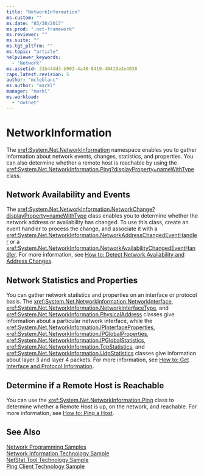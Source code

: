 ```yaml
---
title: "NetworkInformation"
ms.custom: ""
ms.date: "03/30/2017"
ms.prod: ".net-framework"
ms.reviewer: ""
ms.suite: ""
ms.tgt_pltfrm: ""
ms.topic: "article"
helpviewer_keywords: 
  - "Network"
ms.assetid: 31b44dd3-b903-4a48-8419-40419a3e4038
caps.latest.revision: 5
author: "mcleblanc"
ms.author: "markl"
manager: "markl"
ms.workload: 
  - "dotnet"
---
```

# NetworkInformation
The <xref:System.Net.NetworkInformation> namespace enables you to gather information about network events, changes, statistics, and properties. You can also determine whether a remote host is reachable by using the <xref:System.Net.NetworkInformation.Ping?displayProperty=nameWithType> class.  
  
## Network Availability and Events  
 The <xref:System.Net.NetworkInformation.NetworkChange?displayProperty=nameWithType> class enables you to determine whether the network address or availability has changed. To use this class, create an event handler to process the change, and associate it with a <xref:System.Net.NetworkInformation.NetworkAddressChangedEventHandler> or a <xref:System.Net.NetworkInformation.NetworkAvailabilityChangedEventHandler>. For more information, see [How to: Detect Network Availability and Address Changes](../../../docs/framework/network-programming/how-to-detect-network-availability-and-address-changes.md).  
  
## Network Statistics and Properties  
 You can gather network statistics and properties on an interface or protocol basis. The <xref:System.Net.NetworkInformation.NetworkInterface>, <xref:System.Net.NetworkInformation.NetworkInterfaceType>, and <xref:System.Net.NetworkInformation.PhysicalAddress> classes give information about a particular network interface, while the <xref:System.Net.NetworkInformation.IPInterfaceProperties>, <xref:System.Net.NetworkInformation.IPGlobalProperties>, <xref:System.Net.NetworkInformation.IPGlobalStatistics>, <xref:System.Net.NetworkInformation.TcpStatistics>, and <xref:System.Net.NetworkInformation.UdpStatistics> classes give information about layer 3 and layer 4 packets. For more information, see [How to: Get Interface and Protocol Information](../../../docs/framework/network-programming/how-to-get-interface-and-protocol-information.md).  
  
## Determine if a Remote Host is Reachable  
 You can use the <xref:System.Net.NetworkInformation.Ping> class to determine whether a Remote Host is up, on the network, and reachable. For more information, see [How to: Ping a Host](../../../docs/framework/network-programming/how-to-ping-a-host.md).  
  
## See Also  
 [Network Programming Samples](../../../docs/framework/network-programming/network-programming-samples.md)  
 [Network Information Technology Sample](http://go.microsoft.com/fwlink/?LinkID=179564)  
 [NetStat Tool Technology Sample](http://go.microsoft.com/fwlink/?LinkID=179562)  
 [Ping Client Technology Sample](http://go.microsoft.com/fwlink/?LinkID=179565)
